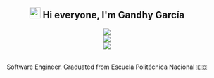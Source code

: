 <!-- Presentation -->
<h2 align="center">
  <img src="https://media.giphy.com/media/hvRJCLFzcasrR4ia7z/giphy.gif" width="25px">
  Hi everyone, I'm Gandhy García
</h2>

<!-- Social Media -->
<div align="center">
<a target="_blank" href="https://www.linkedin.com/in/gandhy-garcía-castañeda-897421227/"><img src="https://img.shields.io/badge/-LinkedIn-0077B5?style=for-the-badge&logo=Linkedin&logoColor=white"></img></a>
<br>
<a target="_blank" href="https://www.facebook.com/gandhygarcia/"><img src="https://img.shields.io/badge/-Facebook-blue"></img></a>
<br>
<a target="_blank" href="https://www.instagram.com/gandhygarcia1/"><img src="https://img.shields.io/badge/-Instagram-critical"></img></a>
</div>
<br>

<!-- Roles -->
<p align="center">Software Engineer. Graduated from Escuela Politécnica Nacional 🇪🇨</p>

<!--
**GandhyCrush/GandhyCrush** is a ✨ _special_ ✨ repository because its `README.md` (this file) appears on your GitHub profile.

Here are some ideas to get you started:

- 🔭 I’m currently working on ...
- 🌱 I’m currently learning ...
- 👯 I’m looking to collaborate on ...
- 🤔 I’m looking for help with ...
- 💬 Ask me about ...
- 📫 How to reach me: ...
- 😄 Pronouns: ...
- ⚡ Fun fact: ...
-->
